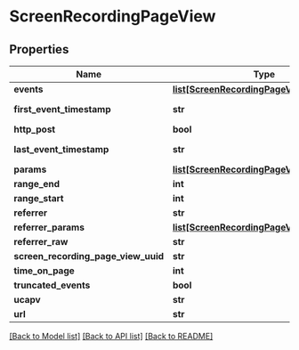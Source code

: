 # ScreenRecordingPageView

## Properties
Name | Type | Description | Notes
------------ | ------------- | ------------- | -------------
**events** | [**list[ScreenRecordingPageViewEvent]**](ScreenRecordingPageViewEvent.md) |  | [optional] 
**first_event_timestamp** | **str** | First event timestamp | [optional] 
**http_post** | **bool** |  | [optional] 
**last_event_timestamp** | **str** | Last event timestamp | [optional] 
**params** | [**list[ScreenRecordingPageViewParameter]**](ScreenRecordingPageViewParameter.md) |  | [optional] 
**range_end** | **int** |  | [optional] 
**range_start** | **int** |  | [optional] 
**referrer** | **str** |  | [optional] 
**referrer_params** | [**list[ScreenRecordingPageViewParameter]**](ScreenRecordingPageViewParameter.md) |  | [optional] 
**referrer_raw** | **str** |  | [optional] 
**screen_recording_page_view_uuid** | **str** |  | [optional] 
**time_on_page** | **int** |  | [optional] 
**truncated_events** | **bool** |  | [optional] 
**ucapv** | **str** |  | [optional] 
**url** | **str** |  | [optional] 

[[Back to Model list]](../README.md#documentation-for-models) [[Back to API list]](../README.md#documentation-for-api-endpoints) [[Back to README]](../README.md)


